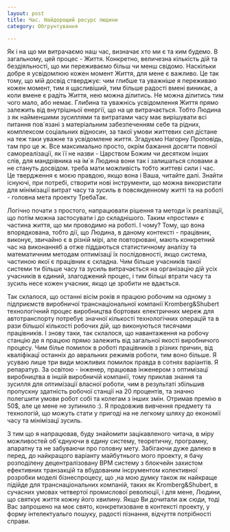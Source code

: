 ```yaml
---
layout: post
title: Час. Найдорощий ресурс людини
category: Обгрунтування

---
```

Як і на що ми витрачаємо наш час, визначає хто ми є  та ким будемо. В загальному, цей процес - Життя. Конкретно, величезна кількість дій та бездіяльності, що ми переживаємо більш чи менш свідомо. Наскільки добре я усвідомлюю кожен момент Життя, для мене є важливо. Це так тому, що мій досвід стверджує: чим глибше та уважніше я переживаю кожен момент, тим я щасливіший, тим більше радості вмені виникає, а коли вмене є радіть Життя, нею можна ділитись. Не можна ділитись тим чого мало, або немає. Глибина та уважнісь усвідомлення Життя прямо залежить від внутрішньої енергії, що на це витрачається. Тобто Людина з як найменшими зусиллями та витратами часу має вирішувати всі питання пов´язані з матеріальним забезпеченням себе та рідних, комплексом соціальних відносин, за такої умови життевих сил дістане на теж таки уважне та усвідомлене життя. Згадуємо Нагорну Проповідь, там про це ж. Все максимально просто, окрім бажання досягти повної самореалізації, як її не назви - Царством Божим чи десятком інших слів, для мандрівника на ім´я Людина вони так і залишаться словами а не стануть досвідом. треба мати можливість тобто життеві сили і час. Це твердження є моєю правдою, якщо вона  і Ваша, читайте далі. Знайти існуючі, при потребі, створити нові інструменти, що можна використати для    мінімізації витрат часу та зусиль в повсякденному житті та на роботі - головна мета проекту ТребаТак.

Логічно почати з простого, напрацювати рішення та методи їх реалізації, що потім можна застосувати і до складнішого. Таким «простим» є частина життя, що ми проводимо на роботі. І чому? Тому, що вона впорядкована, тобто дії, що Людина, в даному контексті - працівник, виконує, звичайно є в різній мірі, але повторювані, мають конкретний час на виконанняб а отже піддаються статистичному аналізу та математичним методам оптимізацї їх послідовності, якщо  система, частиною якої є працівник є складна. Чим більше учасників такої системи ти більше часу та зусиль витрачається на організацію дій усіх учасників в єдиний, злагоджений процес, і тим більші втрати часу та зусиль несе кожен учасник, якщо це зробити не вдається.

Так склалося, що останні вісім років я працюю робочим на одному з підприємств виробничої транснаціональної компанії Kromberg&Shubert технологічний процес виробництва бортових електричних мереж для автотранспорту потребує значної кількості технологічних операцій та в рази більшої кількості робочих дій, що виконуються тисячами працівників. І знову таки, так склалося, що навантаження на робочу станцію де я працюю прямо залежить від загальної якості виробничого процесу. Чим білье помилок в роботі працівників з різних причин, від кваліфікацї останніх до авральних режимів роботи, тим воно більше. Я усуваю лише три види можливих помилок правда в сотнях варіантів. Я репаратур. За освітою - інженер,  працював інженером з оптимізацї виробництва в іншій виробничій компанії, тому  приклав знання та зусилля для оптимізації власної роботи, чим в результаті збільшив пропускну здатність робочої станції на 20 процентів, та значно полегшити умови робот собі та колегам з інших  змін. Отримав премію в 50$, але це мене не зупинило :). Я продовжив вивчення предмету та технологій, що можуть стати у пригоді на не легкому шляху до економії часу та мінімізацї зусиль.

З тим що я напрацював, буду знайомити зацікавленого читача, в міру можливостей об´єднуючи в єдину систему, теоретичну, програмну, апаратну та не забуваючи про головну мету. Забігаючи дуже далеко в перед, до найкращого варіанту майбутнього мого проекту, я бачу розподілену децентралізовану BPM систему з блокчейн захистом  ефективних транзакцій та вбудованим інсрументом колективної розробки моделі бізнеспроцесу, що ,на мою думку також як найкраще підійде для транснаціональних компаній, таких як Kromberg&Shubert, в сучасних умовах четвертої промислової революції, і для мене, Людини, що святкує життя кожну його хвилину. Якщо Ви дочитали аж сюди, тоді Вас запрошено на моє свято, конкретизоване в контексті проекту, у форму інтелектуальго пошуку, радості пізнання, відчуття потрібності справи.